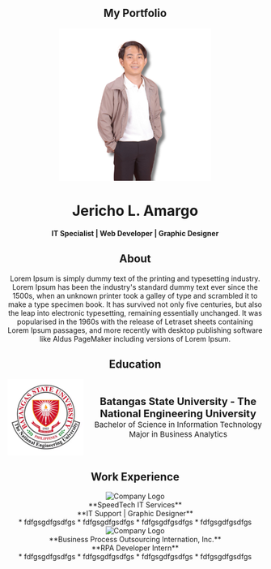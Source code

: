 ## <div align="center">My Portfolio</div>

<div align="center">
  <img src="image/profile.png" alt="Profile Picture" width="300" height="300">
</div>

# <div align="center">Jericho L. Amargo</div>

<div align="center">
  <strong>IT Specialist | Web Developer | Graphic Designer</strong>
</div>

## <div align="center">About</div>

<div align="center">
  Lorem Ipsum is simply dummy text of the printing and typesetting industry. Lorem Ipsum has been the industry's standard dummy text ever since the 1500s, when an unknown printer took a galley of type and scrambled it to make a type specimen book. It has survived not only five centuries, but also the leap into electronic typesetting, remaining essentially unchanged. It was popularised in the 1960s with the release of Letraset sheets containing Lorem Ipsum passages, and more recently with desktop publishing software like Aldus PageMaker including versions of Lorem Ipsum.
</div>

## <div align="center">Education</div>

<div align="center" style="display: flex; align-items: center; justify-content: center;">
  <img src="image/bsulogo.png" alt="University Logo" width="150" height="150" style="margin-right: 20px;">
  <div class= "school">
    <span style="font-size: 20px;"><strong>Batangas State University - The National Engineering University</strong></span>
    <br>
    <span style="font-size: 15px;">Bachelor of Science in Information Technology</span>
    <br>
    <span style="font-size: 15px;">Major in Business Analytics</span>
  </div>
</div>

## <div align="center">Work Experience</div>

<div align="center">
  <img src="pic2.png" alt="Company Logo">
  <br>
  **SpeedTech IT Services**
  <br>
  **IT Support | Graphic Designer**
  <br>
  * fdfgsgdfgsdfgs
  * fdfgsgdfgsdfgs
  * fdfgsgdfgsdfgs
  * fdfgsgdfgsdfgs
</div>

<div align="center">
  <img src="pic3.png" alt="Company Logo">
  <br>
  **Business Process Outsourcing Internation, Inc.**
  <br>
  **RPA Developer Intern**
  <br>
  * fdfgsgdfgsdfgs
  * fdfgsgdfgsdfgs
  * fdfgsgdfgsdfgs
  * fdfgsgdfgsdfgs
</div>
